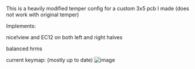 This is a heavily modified temper config for a custom 3x5 pcb I made (does not work with original temper)

Implements:

nice!view and EC12 on both left and right halves

balanced hrms

current keymap: (mostly up to date)
![image](https://github.com/user-attachments/assets/3002427a-2c65-4ae5-b0c4-a6f55d4faa8c)



